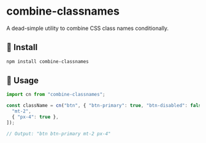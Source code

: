 # combine-classnames

A dead-simple utility to combine CSS class names conditionally.

## 🔧 Install

```bash
npm install combine-classnames
```

## 📝 Usage

```javascript
import cn from "combine-classnames";

const className = cn("btn", { "btn-primary": true, "btn-disabled": false }, [
  "mt-2",
  { "px-4": true },
]);

// Output: "btn btn-primary mt-2 px-4"
```
